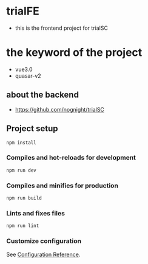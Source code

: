 # trialFE
- this is the frontend project for trialSC

# the keyword of the project
- vue3.0
- quasar-v2


## about the backend
- https://github.com/nognight/trialSC


## Project setup
```
npm install
```

### Compiles and hot-reloads for development
```
npm run dev
```

### Compiles and minifies for production
```
npm run build
```

### Lints and fixes files
```
npm run lint
```

### Customize configuration
See [Configuration Reference](https://cli.vuejs.org/config/).

